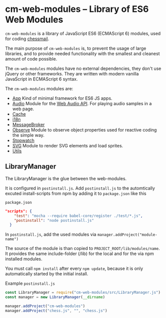 # cm-web-modules – Library of ES6 Web Modules

`cm-web-modules` is a library of JavaScript ES6 (ECMAScript 6) modules, used for coding [chessmail](http://www.chessmail.eu).

The main purpose of `cm-web-modules` is, to prevent the usage of large libraries, and to provide needed functionality with the smallest and cleanest amount of code possible.

The `cm-web-modules` modules have no external dependencies, they don't use jQuery or other frameworks. They are written with modern vanilla JavaScript in ECMAScript 6 syntax.

The `cm-web-modules` modules are:

- [App](https://github.com/shaack/cm-web-modules/tree/master/src/cm-web-modules/app) Kind of minimal framework for ES6 JS apps.
- [Audio](https://github.com/shaack/cm-web-modules/tree/master/src/cm-web-modules/audio) Module for the [Web Audio API](https://developer.mozilla.org/de/docs/Web/API/Web_Audio_API). For playing audio samples in a web page.
- [Cache](https://github.com/shaack/cm-web-modules/tree/master/src/cm-web-modules/cache)
- [i18n](https://github.com/shaack/cm-web-modules/tree/master/src/cm-web-modules/i18n)
- [MessageBroker](https://github.com/shaack/cm-web-modules/tree/master/src/cm-web-modules/message-broker)
- [Observe](https://github.com/shaack/cm-web-modules/tree/master/src/cm-web-modules/observe) Module to observe object properties used for reactive coding the simple way.
- [Stopwatch](https://github.com/shaack/cm-web-modules/tree/master/src/cm-web-modules/stopwatch)
- [SVG](https://github.com/shaack/cm-web-modules/tree/master/src/cm-web-modules/svg) Module to render SVG elements and load sprites.
- [Utils](https://github.com/shaack/cm-web-modules/tree/master/src/cm-web-modules/utils)

## LibraryManager

The LibraryManager is the glue between the web-modules. 

It is configured in `postinstall.js`. Add `postinstall.js` to the automtically excuted install-scripts from npm by adding it to `package.json` like this

`package.json`
```json
"scripts": {
    "test": "mocha --require babel-core/register ./test/*.js",
    "postinstall": "node postinstall.js"
  }
```

In `postinstall.js`, add the used modules via `manager.addProject("module-name")`

The source of the module is than copied to `PROJECT_ROOT/lib/modules/name`. It provides
the same include-folder (/lib) for the local and for the via npm installed modules.

You must call `npm install` after every `npm update`, because it is only automatically started by
the initial install.  

Example `postinstall.js`
```js
const LibraryManager = require("cm-web-modules/src/LibraryManager.js")
const manager = new LibraryManager(__dirname)

manager.addProject("cm-web-modules")
manager.addProject("chess.js", "", "chess.js")
```
